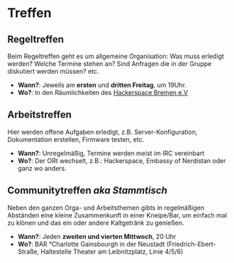 # Treffen
## Regeltreffen

Beim Regeltreffen geht es um allgemeine Organisation: Was muss erledigt werden? Welche Termine stehen an? Sind Anfragen die in der Gruppe diskutiert werden müssen? etc.

* __Wann?__: Jeweils am **ersten** und **dritten Freitag**, um 19Uhr.
* __Wo?__: In den Räumlichkeiten des [Hackerspace Bremen e.V](https://www.hackerspace-bremen.de/anfahrt/)

## Arbeitstreffen

Hier werden offene Aufgaben erledigt, z.B. Server-Konfiguration, Dokumentation erstellen, Firmware testen, etc.

* __Wann?__: Unregelmäßig, Termine werden meist im IRC vereinbart
* __Wo?__: Der ORt wechselt, z.B.: Hackerspace, Embassy of Nerdistan oder ganz wo anders.

## Communitytreffen _aka Stammtisch_

Neben den ganzen Orga- und Arbeitsthemen gibts in regelmäßigen Abständen eine kleine Zusammenkunft in einer Kneipe/Bar, um einfach mal zu klönen und das ein oder andere Kaltgetränk zu genießen.

* __Wann?__: Jeden **zweiten und vierten Mittwoch**, 20 Uhr
* __Wo?__: BAR °Charlotte Gainsbourgh in der Neustadt (Friedrich-Ebert-Straße, Haltestelle Theater am Leibnitzplatz, Linie 4/5/6)
